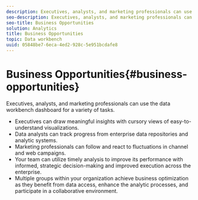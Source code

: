 ```yaml
---
description: Executives, analysts, and marketing professionals can use the data workbench dashboard for a variety of tasks.
seo-description: Executives, analysts, and marketing professionals can use the data workbench dashboard for a variety of tasks.
seo-title: Business Opportunities
solution: Analytics
title: Business Opportunities
topic: Data workbench
uuid: 05848be7-6eca-4ed2-928c-5e951bcdafe8
---
```


# Business Opportunities{#business-opportunities}

Executives, analysts, and marketing professionals can use the data workbench dashboard for a variety of tasks.

* Executives can draw meaningful insights with cursory views of easy-to-understand visualizations. 
* Data analysts can track progress from enterprise data repositories and analytic systems. 
* Marketing professionals can follow and react to fluctuations in channel and web campaigns. 
* Your team can utilize timely analysis to improve its performance with informed, strategic decision-making and improved execution across the enterprise. 
* Multiple groups within your organization achieve business optimization as they benefit from data access, enhance the analytic processes, and participate in a collaborative environment.

